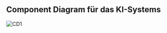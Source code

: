 ## Component Diagram für das KI-Systems

![CD1](<https://www.plantuml.com/plantuml/png/VLNBZXit4BppAze-E342mNS32RmFxsPZsTbOmUPW-D0ZrOm8SKYboT5cDWYGVyZlv9O_oPU4d1bwk0CxEebTLTt5Hb5wvGDBw5gZlg9huoeseCrsBxeEDKi5g_n1soCBjxH3pPq9Lyw62sUSqBdXxQ4W7EEH6toPi7NjqLdO_-d18kv-2QidH-6cPJBSkowGRn7OideIzcX1FWw6uKgfe8C1NUGnTAcvILthV_uMsh6dDpUhJUy3MXKlVCa1ThNc7g8cx_IqA3wbtnNHXw7oQmTZO3yI-wJZZUja2_y9hzWUwCK0qPeFc8d1HUzGVwI9DxQ13zfPUaQtWgEusCDhsypplqWftQmoQpJqwJGJxjZedOPqjXaemvapvmeSEW6zjessWEY9DTLZUVJxrkrWp6gjQspxhS5iSubCxgRopyBQvgRvKE2lJsowmjrmpkuowJqQxOFq0oCVHb-NE1hNjx0XRkaSGJIgsTldqCV-Df1JT4GlwEpsPkW_LKQErS59F4NvsZLDliWCZ3l4heeZLsldZWEUAwF7CrjBilCiVWltJi9iS0c5oLqqGzSSSCzzjFPJ1-dfUxOx0qa3nifKIFmxICKcxiR7l7lGDIo4WnlP8weV8AEXSpnexEFAOUdVF_yQutzoSeAafwv3X5IHRLgjlYiIMtnUqdkttoMvcl74pYbRqazJ6WDcPUQEqY9wfJANlIhmHC-XeiU3SjcFC-O8_-BaK1jthp8ZTIboj-Wp1pItAgX9cVEuqDK2tQ111Gi_pNuSsDLLSf7bGw-SniNdPQcwW_ZqF38tweeyBeLlK-WFi6E0lShCIPY3kb2T6KZmAgC3jSZ3Ox95Xy-i-yRM4DY7yPeNHiC6-fO-ZDy-vafgNQPvuIHtuV6Xg9AwM5cXoi_gwpVE1lmMw1kwPU4M0VAyt5pvmxnSURe8LrEZ7pO_ldkkIlRI-4AP9Kl3nMCiXYLkD7bcsVGUa0QLrLvbxYITLaOBf-yun7yrexTxqEOelDslyW_DAzXTrvh_0000>)